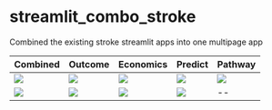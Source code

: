 # streamlit_combo_stroke
Combined the existing stroke streamlit apps into one multipage app

| **Combined** |     **Outcome**                  | **Economics**               | **Predict**                     |**Pathway**                      |
|:--------------------------------|:--------------------------------|:--------------------------------|:--------------------------------|:------------------------------|
| [![][github-img]][combo-github] | [![][github-img]][outcome-github] | [![][github-img]][economics-github] | [![][github-img]][predict-github] | [![][github-img]][pathway-github] |
| [![][streamlit-img]][combo-streamlit] | [![][streamlit-img]][outcome-streamlit] | [![][streamlit-img]][economics-streamlit] | [![][streamlit-img]][predict-streamlit] | -- |

[streamlit-img]: https://static.streamlit.io/badges/streamlit_badge_black_white.svg

[github-img]: https://img.shields.io/badge/github-%23121011.svg?style=for-the-badge&logo=github&logoColor=white


[combo-github]: https://github.com/samuel-book/streamlit_combo_stroke
[combo-streamlit]: https://stroke-predictions.streamlit.app/

[pathway-github]: https://github.com/samuel-book/streamlit_pathway_improvement
[pathway-streamlit]: --

[outcome-github]: https://github.com/samuel-book/stroke_outcome_app
[outcome-streamlit]: https://samuel2-stroke-outcome.streamlit.app/

[economics-github]: https://github.com/stroke-optimist/streamlit_lifetime_stroke
[economics-streamlit]: https://lifetime-stroke-outcome.streamlit.app/

[predict-github]: https://github.com/samuel-book/streamlit_stroke_treatment_ml
[predict-streamlit]: https://samuel2-stroke-predict.streamlit.app/
